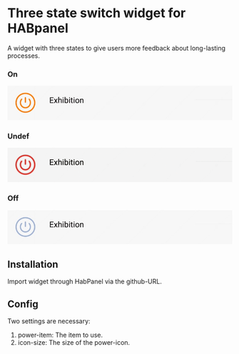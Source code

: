 # Three state switch widget for HABpanel

A widget with three states to give users more feedback about long-lasting processes.

### On
![](media/on.jpg)

### Undef
![](media/blink.gif)

### Off
![](media/off.jpg)


## Installation

Import widget through HabPanel via the github-URL.

## Config

Two settings are necessary:

1. power-item: The item to use.
2. icon-size: The size of the power-icon.